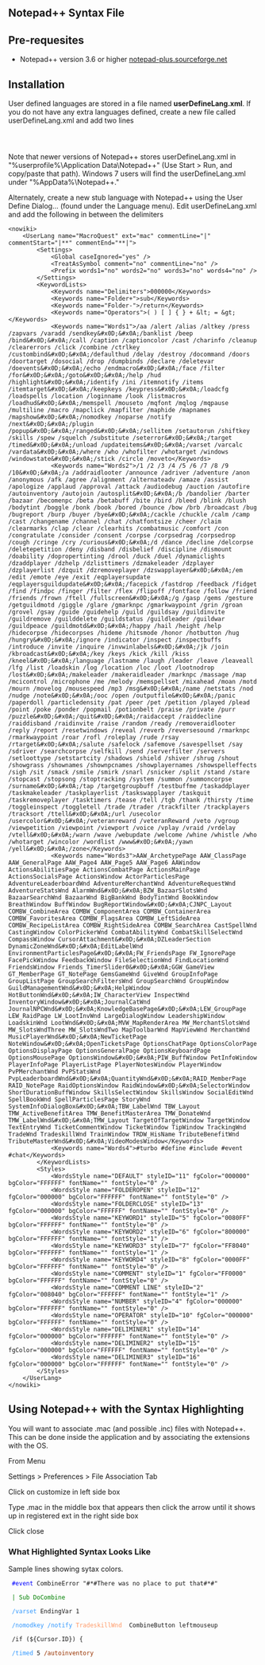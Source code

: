 ## Notepad++ Syntax File

## Pre-requesites

-   Notepad++ version 3.6 or higher [notepad-plus.sourceforge.net](http://notepad-plus.sourceforge.net)

## Installation

User defined languages are stored in a file named **userDefineLang.xml**. If you do not have any extra languages
defined, create a new file called userDefineLang.xml and add two lines

` `<NotepadPlus>` `  
` `</NotepadPlus>

Note that newer versions of Notepad++ stores userDefineLang.xml in "%userprofile%\\Application Data\\Notepad++" (Use
Start \> Run, and copy/paste that path). Windows 7 users will find the userDefineLang.xml under "%AppData%\\Notepad++."

Alternately, create a new stub language with Notepad++ using the User Define Dialog... (found under the Language menu).
Edit userDefineLang.xml and add the following in between the <NotepadPlus> delimiters

    <nowiki>
        <UserLang name="MacroQuest" ext="mac" commentLine="|" commentStart="|**" commentEnd="**|">
            <Settings>
                <Global caseIgnored="yes" />
                <TreatAsSymbol comment="no" commentLine="no" />
                <Prefix words1="no" words2="no" words3="no" words4="no" />
            </Settings>
            <KeywordLists>
                <Keywords name="Delimiters">000000</Keywords>
                <Keywords name="Folder+">sub</Keywords>
                <Keywords name="Folder-">/return</Keywords>
                <Keywords name="Operators">( ) [ ] { } + &lt; = &gt;</Keywords>
                <Keywords name="Words1">/aa /alert /alias /altkey /press /zapvars /varadd /sendkey&#x0D;&#x0A;/banklist /beep /bind&#x0D;&#x0A;/call /caption /captioncolor /cast /charinfo /cleanup /clearerrors /click /combine /ctrlkey /custombind&#x0D;&#x0A;/defaulthud /delay /destroy /docommand /doors /doortarget /dosocial /drop /dumpbinds /declare /deletevar /doevents&#x0D;&#x0A;/echo /endmacro&#x0D;&#x0A;/face /filter /for&#x0D;&#x0A;/goto&#x0D;&#x0A;/help /hud /highlight&#x0D;&#x0A;/identify /ini /itemnotify /items /itemtarget&#x0D;&#x0A;/keepkeys /keypress&#x0D;&#x0A;/loadcfg /loadspells /location /loginname /look /listmacros /loadhud&#x0D;&#x0A;/memspell /mouseto /mqfont /mqlog /mqpause /multiline /macro /mapclick /mapfilter /maphide /mapnames /mapshow&#x0D;&#x0A;/nomodkey /noparse /notify /next&#x0D;&#x0A;/plugin /popup&#x0D;&#x0A;/ranged&#x0D;&#x0A;/sellitem /setautorun /shiftkey /skills /spew /squelch /substitute /seterror&#x0D;&#x0A;/target /timed&#x0D;&#x0A;/unload /updateitems&#x0D;&#x0A;/varset /varcalc /vardata&#x0D;&#x0A;/where /who /whofilter /whotarget /windows /windowstate&#x0D;&#x0A;/stick /circle /moveto</Keywords>
                <Keywords name="Words2">/1 /2 /3 /4 /5 /6 /7 /8 /9 /10&#x0D;&#x0A;/a /addraidlooter /announce /adriver /adventure /anon /anonymous /afk /agree /alignment /alternateadv /amaze /assist /apologize /applaud /approval /attack /audiodebug /auction /autofire /autoinventory /autojoin /autosplit&#x0D;&#x0A;/b /bandolier /barter /bazaar /becomenpc /beta /betabuff /bite /bird /bleed /blink /blush /bodytint /boggle /bonk /book /bored /bounce /bow /brb /broadcast /bug /bugreport /burp /buyer /bye&#x0D;&#x0A;/cackle /chuckle /calm /camp /cast /changename /channel /chat /chatfontsize /cheer /claim /clearmarks /clap /clear /clearhits /combatmusic /comfort /con /congratulate /consider /consent /corpse /corpsedrag /corpsedrop /cough /cringe /cry /curious&#x0D;&#x0A;/d /dance /decline /delcorpse /deletepetition /deny /disband /disbelief /discipline /dismount /doability /dopropertinting /drool /duck /duel /dynamiclights /dzaddplayer /dzhelp /dzlisttimers /dzmakeleader /dzplayer /dzplayerlist /dzquit /dzremoveplayer /dzswapplayer&#x0D;&#x0A;/em /edit /emote /eye /exit /eqplayersupdate /eqplayersguildupdate&#x0D;&#x0A;/facepick /fastdrop /feedback /fidget /find /findpc /finger /filter /flex /flipoff /fontface /follow /friend /friends /frown /ftell /fullscreen&#x0D;&#x0A;/g /gasp /gems /gesture /getguildmotd /giggle /glare /gmarknpc /gmarkwaypoint /grin /groan /grovel /gsay /guide /guidehelp /guild /guildsay /guildinvite /guildremove /guilddelete /guildstatus /guildleader /guildwar /guildpeace /guildmotd&#x0D;&#x0A;/happy /hail /height /help /hidecorpse /hidecorpses /hideme /hitsmode /honor /hotbutton /hug /hungry&#x0D;&#x0A;/ignore /indicator /inspect /inspectbuffs /introduce /invite /inquire /invwinlabels&#x0D;&#x0A;/jk /join /kbroadcast&#x0D;&#x0A;/key /keys /kick /kill /kiss /kneel&#x0D;&#x0A;/language /lastname /laugh /leader /leave /leaveall /lfg /list /loadskin /log /location /loc /loot /lootnodrop /lost&#x0D;&#x0A;/makeleader /makeraidleader /marknpc /massage /map /mcicontrol /microphone /me /melody /memspellset /mixahead /moan /motd /mourn /movelog /mousespeed /mp3 /msg&#x0D;&#x0A;/name /netstats /nod /nudge /note&#x0D;&#x0A;/ooc /open /outputfile&#x0D;&#x0A;/panic /paperdoll /particledensity /pat /peer /pet /petition /played /plead /point /poke /ponder /popmail /potionbelt /praise /private /purr /puzzle&#x0D;&#x0A;/quit&#x0D;&#x0A;/raidaccept /raiddecline /raiddisband /raidinvite /raise /random /ready /removeraidlooter /reply /report /resetwindows /reveal /reverb /reversesound /rmarknpc /rmarkwaypoint /roar /rofl /roleplay /rude /rsay /rtarget&#x0D;&#x0A;/salute /safelock /safemove /savespellset /say /sdriver /searchcorpse /selfkill /send /serverfilter /servers /setloottype /setstartcity /shadows /shield /shiver /shrug /shout /showgrass /shownames /shownpcnames /showplayernames /showspelleffects /sigh /sit /smack /smile /smirk /snarl /snicker /split /stand /stare /stopcast /stopsong /stoptracking /system /summon /summoncorpse /surname&#x0D;&#x0A;/tap /targetgroupbuff /testbuffme /taskaddplayer /taskmakeleader /taskplayerlist /taskswapplayer /taskquit /taskremoveplayer /tasktimers /tease /tell /tgb /thank /thirsty /time /toggleinspect /toggletell /trade /trader /trackfilter /trackplayers /tracksort /ttell&#x0D;&#x0A;/url /usecolor /usercolor&#x0D;&#x0A;/veteranreward /veteranReward /veto /vgroup /viewpetition /viewpoint /viewport /voice /vplay /vraid /vrdelay /vtell&#x0D;&#x0A;/warn /wave /webupdate /welcome /whine /whistle /who /whotarget /wincolor /wordlist /www&#x0D;&#x0A;/yawn /yell&#x0D;&#x0A;/zone</Keywords>
                <Keywords name="Words3">AAW_ArchetypePage AAW_ClassPage AAW_GeneralPage AAW_Page4 AAW_Page5 AAW_Page6 AAWindow ActionsAbilitiesPage ActionsCombatPage ActionsMainPage ActionsSocialsPage ActionsWindow ActorParticlesPage AdventureLeaderboardWnd AdventureMerchantWnd AdventureRequestWnd AdventureStatsWnd AlarmWnd&#x0D;&#x0A;BZW_BazaarSlotsWnd BazaarSearchWnd BazaarWnd BigBankWnd BodyTintWnd BookWindow BreathWindow BuffWindow BugReportWindow&#x0D;&#x0A;CJNPC_Layout COMBW_CombineArea COMBW_ComponentArea COMBW_ContainerArea COMBW_FavoritesArea COMBW_FlagsArea COMBW_LeftSideArea COMBW_RecipeListArea COMBW_RightSideArea COMBW_SearchArea CastSpellWnd CastingWindow ColorPickerWnd CombatAbilityWnd CombatSkillSelectWnd CompassWindow CursorAttachment&#x0D;&#x0A;DZLeaderSection DynamicZoneWnd&#x0D;&#x0A;EditLabelWnd EnvironmentParticlesPage&#x0D;&#x0A;FW_FriendsPage FW_IgnorePage FacePickWindow FeedbackWindow FileSelectionWnd FindLocationWnd FriendsWindow Friends_TimerSlider0&#x0D;&#x0A;GGW_GameView GT_MemberPage GT_NotePage GemsGameWnd GiveWnd GroupInfoPage GroupListPage GroupSearchFiltersWnd GroupSearchWnd GroupWindow GuildManagementWnd&#x0D;&#x0A;HelpWindow HotButtonWnd&#x0D;&#x0A;IW_CharacterView InspectWnd InventoryWindow&#x0D;&#x0A;JournalCatWnd JournalNPCWnd&#x0D;&#x0A;KnowledgeBasePage&#x0D;&#x0A;LEW_GroupPage LEW_RaidPage LW_LootInvWnd LargeDialogWindow LeadershipWindow LoadskinWnd LootWnd&#x0D;&#x0A;MVW_MapRenderArea MW_MerchantSlotsWnd MW_SlotsWndThree MW_SlotsWndTwo MapToolbarWnd MapViewWnd MerchantWnd MusicPlayerWnd&#x0D;&#x0A;NewTicketPage NoteWindow&#x0D;&#x0A;OpenTicketsPage OptionsChatPage OptionsColorPage OptionsDisplayPage OptionsGeneralPage OptionsKeyboardPage OptionsMousePage OptionsWindow&#x0D;&#x0A;PIW_BuffWindow PetInfoWindow PlayerInfoPage PlayerListPage PlayerNotesWindow PlayerWindow PvPMerchantWnd PvPStatsWnd PvpLeaderboardWnd&#x0D;&#x0A;QuantityWnd&#x0D;&#x0A;RAID_MemberPage RAID_NotePage RaidOptionsWindow RaidWindow&#x0D;&#x0A;SelectorWindow ShortDurationBuffWindow SkillsSelectWindow SkillsWindow SocialEditWnd SpellBookWnd SpellParticlesPage StoryWnd SystemInfoDialogBox&#x0D;&#x0A;TBW_LabelWnd TBW_Layout TMW_ActiveBenefitArea TMW_BenefitMasterArea TMW_DonateWnd TMW_LabelWnd&#x0D;&#x0A;TMW_Layout TargetOfTargetWindow TargetWindow TextEntryWnd TicketCommentWindow TicketWindow TipWindow TrackingWnd TradeWnd TradeskillWnd TrainWindow TRDW_HisName TributeBenefitWnd TributeMasterWnd&#x0D;&#x0A;VideoModesWindow</Keywords>
                <Keywords name="Words4">#turbo #define #include #event #chat</Keywords>
            </KeywordLists>
            <Styles>
                <WordsStyle name="DEFAULT" styleID="11" fgColor="000000" bgColor="FFFFFF" fontName="" fontStyle="0" />
                <WordsStyle name="FOLDEROPEN" styleID="12" fgColor="000000" bgColor="FFFFFF" fontName="" fontStyle="0" />
                <WordsStyle name="FOLDERCLOSE" styleID="13" fgColor="000000" bgColor="FFFFFF" fontName="" fontStyle="0" />
                <WordsStyle name="KEYWORD1" styleID="5" fgColor="0080FF" bgColor="FFFFFF" fontName="" fontStyle="0" />
                <WordsStyle name="KEYWORD2" styleID="6" fgColor="800000" bgColor="FFFFFF" fontName="" fontStyle="1" />
                <WordsStyle name="KEYWORD3" styleID="7" fgColor="FF8040" bgColor="FFFFFF" fontName="" fontStyle="1" />
                <WordsStyle name="KEYWORD4" styleID="8" fgColor="0000FF" bgColor="FFFFFF" fontName="" fontStyle="0" />
                <WordsStyle name="COMMENT" styleID="1" fgColor="FF0000" bgColor="FFFFFF" fontName="" fontStyle="0" />
                <WordsStyle name="COMMENT LINE" styleID="2" fgColor="008040" bgColor="FFFFFF" fontName="" fontStyle="1" />
                <WordsStyle name="NUMBER" styleID="4" fgColor="000000" bgColor="FFFFFF" fontName="" fontStyle="0" />
                <WordsStyle name="OPERATOR" styleID="10" fgColor="000000" bgColor="FFFFFF" fontName="" fontStyle="0" />
                <WordsStyle name="DELIMINER1" styleID="14" fgColor="000000" bgColor="FFFFFF" fontName="" fontStyle="0" />
                <WordsStyle name="DELIMINER2" styleID="15" fgColor="000000" bgColor="FFFFFF" fontName="" fontStyle="0" />
                <WordsStyle name="DELIMINER3" styleID="16" fgColor="000000" bgColor="FFFFFF" fontName="" fontStyle="0" />
            </Styles>
        </UserLang>
    </nowiki>

## Using Notepad++ with the Syntax Highlighting

You will want to associate .mac (and possible .inc) files with Notepad++. This can be done inside the application and by
associating the extensions with the OS.

From Menu

Settings \> Preferences \> File Association Tab

Click on customize in left side box

Type .mac in the middle box that appears then click the arrow until it shows up in registered ext in the right side box

Click close

### What Highlighted Syntax Looks Like

Sample lines showing sytax colors.

` `<font color="blue">`#event`</font>` CombineError "#*#There was no place to put that#*#"`  
` `  
` `<font color="green">`| Sub DoCombine`</font>  
` `  
` `<font color="#3399FF">`/varset `</font>`EndingVar 1`  
` `  
` `<font color="#3399FF">`/nomodkey /notify `</font><font color="#FF9966">`TradeskillWnd `</font>` CombineButton leftmouseup`

` /if (${Cursor.ID}) { `  
  
` `<font color="#3399FF">`/timed `</font>`5 `<font color="#993300">`/autoinventory`</font>


